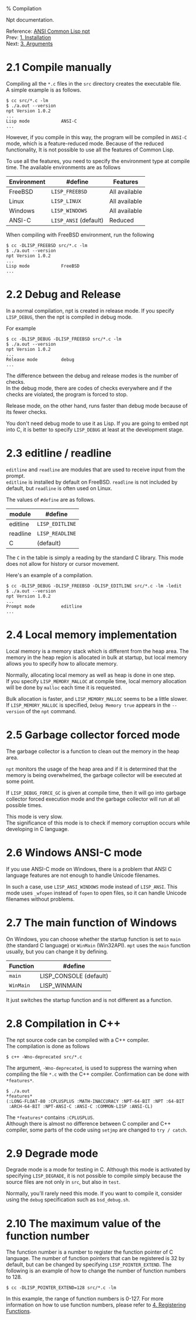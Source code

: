 % Compilation

Npt documentation.

Reference: [ANSI Common Lisp npt](index.html)  
Prev: [1. Installation](A1_install.html)  
Next: [3. Arguments](A3_Arguments.html)


# 2.1 Compile manually

Compiling all the `*.c` files in the `src` directory creates the executable file.  
A simple example is as follows.

```
$ cc src/*.c -lm
$ ./a.out --version
npt Version 1.0.2
...
Lisp mode            ANSI-C
...
```

However, if you compile in this way,
the program will be compiled in `ANSI-C` mode,
which is a feature-reduced mode.
Because of the reduced functionality,
It is not possible to use all the features of Common Lisp.

To use all the features, you need to specify the environment type at compile time.
The available environments are as follows

| Environment| #define | Features |
| --- | --- | --- |
| FreeBSD | `LISP_FREEBSD` | All available |
| Linux | `LISP_LINUX` | All available |
| Windows | `LISP_WINDOWS` | All available |
| ANSI-C | `LISP_ANSI` (default) | Reduced |

When compiling with FreeBSD environment, run the following

```
$ cc -DLISP_FREEBSD src/*.c -lm
$ ./a.out --version
npt Version 1.0.2
...
Lisp mode            FreeBSD
...
```


# 2.2 Debug and Release

In a normal compilation, npt is created in release mode.
If you specify `LISP_DEBUG`, then the npt is compiled in debug mode.

For example

```
$ cc -DLISP_DEBUG -DLISP_FREEBSD src/*.c -lm
$ ./a.out --version
npt Version 1.0.2
...
Release mode         debug
...
```

The difference between the debug and release modes is the number of checks.  
In the debug mode, there are codes of checks everywhere
and if the checks are violated, the program is forced to stop.

Release mode, on the other hand,
runs faster than debug mode because of its fewer checks.

You don't need debug mode to use it as Lisp.
If you are going to embed npt into C,
it is better to specify `LISP_DEBUG` at least at the development stage.


# 2.3 editline / readline

`editline` and `readline` are modules
that are used to receive input from the prompt.  
`editline` is installed by default on FreeBSD.
`readline` is not included by default, but `readline` is often used on Linux.

The values of `#define` are as follows.

| module | #define |
| --- | --- |
| editline | `LISP_EDITLINE` |
| readline | `LISP_READLINE` |
| C | (default) |

The `C` in the table is simply a reading by the standard C library.
This mode does not allow for history or cursor movement.

Here's an example of a compilation.

```
$ cc -DLISP_DEBUG -DLISP_FREEBSD -DLISP_EDITLINE src/*.c -lm -ledit
$ ./a.out --version
npt Version 1.0.2
...
Prompt mode          editline
...
```


# 2.4 Local memory implementation

Local memory is a memory stack which is different from the heap area.
The memory in the heap region is allocated in bulk at startup,
but local memory allows you to specify how to allocate memory.

Normally, allocating local memory as well as heap is done in one step.  
If you specify `LISP_MEMORY_MALLOC` at compile time,
local memory allocation will be done by `malloc` each time it is requested.

Bulk allocation is faster,
and `LISP_MEMORY_MALLOC` seems to be a little slower.  
If `LISP_MEMORY_MALLOC` is specified,
`Debug Memory true` appears in the `--version` of the `npt` command.


# 2.5 Garbage collector forced mode

The garbage collector is a function to clean out the memory in the heap area.

`npt` monitors the usage of the heap area and
if it is determined that the memory is being overwhelmed,
the garbage collector will be executed at some point.

If `LISP_DEBUG_FORCE_GC` is given at compile time,
then it will go into garbage collector forced execution mode and
the garbage collector will run at all possible times.

This mode is very slow.  
The significance of this mode is to check
if memory corruption occurs while developing in C language.


# 2.6 Windows ANSI-C mode

If you use ANSI-C mode on Windows,
there is a problem that ANSI C language features are
not enough to handle Unicode filenames.

In such a case, use `LISP_ANSI_WINDOWS` mode instead of `LISP_ANSI`.
This mode uses `_wfopen` instead of `fopen` to open files,
so it can handle Unicode filenames without problems.


# 2.7 The main function of Windows

On Windows, you can choose whether the startup function is set to `main` (the standard C language) or `WinMain` (Win32API).
`mpt` uses the `main` function usually, but you can change it by defining.


| Function | #define |
| --- | --- |
| `main` | LISP_CONSOLE (default) |
| `WinMain` | LISP_WINMAIN |

It just switches the startup function and is not different as a function.


# 2.8 Compilation in C++


The npt source code can be compiled with a C++ compiler.  
The compilation is done as follows

```
$ c++ -Wno-deprecated src/*.c
```

The argument, `-Wno-deprecated`, is used to suppress the warning
when compiling the file `*.c` with the C++ compiler.
Confirmation can be done with `*features*`.

```
$ ./a.out
*features*
(:LONG-FLOAT-80 :CPLUSPLUS :MATH-INACCURACY :NPT-64-BIT :NPT :64-BIT
 :ARCH-64-BIT :NPT-ANSI-C :ANSI-C :COMMON-LISP :ANSI-CL)
```

The `*features*` contains `:CPLUSPLUS`.  
Although there is almost no difference between C compiler and C++ compiler,
some parts of the code using `setjmp` are changed to `try / catch`.


# 2.9 Degrade mode

Degrade mode is a mode for testing in C.
Although this mode is activated by specifying `LISP_DEGRADE`,
it is not possible to compile simply
because the source files are not only in `src`, but also in `test`.

Normally, you'll rarely need this mode.
If you want to compile it, consider using the `debug`
specification such as `bsd_debug.sh`.


# 2.10 The maximum value of the function number

The function number is a number to register the function pointer of C language.
The number of function pointers that can be registered is 32 by default,
but can be changed by specifying `LISP_POINTER_EXTEND`.
The following is an example of how to change
the number of function numbers to 128.

```
$ cc -DLISP_POINTER_EXTEND=128 src/*.c -lm
```

In this example, the range of function numbers is 0-127.
For more information on how to use function numbers, please refer to
[4. Registering Functions](B4_Registering.html).
